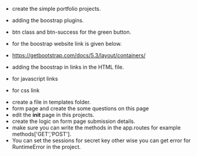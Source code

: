 - create the simple portfolio projects.
- adding the boostrap plugins.
- btn class and btn-success for the green button.
- for the boostrap website link is given below.
- https://getbootstrap.com/docs/5.3/layout/containers/

- adding the boostrap in links in the HTML file.
- for javascript links 
  <script src="https://cdn.jsdelivr.net/npm/bootstrap@5.3.7/dist/js/bootstrap.bundle.min.js"
        integrity="sha384-ndDqU0Gzau9qJ1lfW4pNLlhNTkCfHzAVBReH9diLvGRem5+R9g2FzA8ZGN954O5Q"
        crossorigin="anonymous"></script>

- for css link
<link href="https://cdn.jsdelivr.net/npm/bootstrap@5.3.7/dist/css/bootstrap.min.css" rel="stylesheet"
        integrity="sha384-LN+7fdVzj6u52u30Kp6M/trliBMCMKTyK833zpbD+pXdCLuTusPj697FH4R/5mcr" crossorigin="anonymous">

- create a file in templates folder.
- form page and create the some questions on this page
- edit the __init__ page in this projects.
- create the logic on form page submission details. 
- make sure you can write the methods in the app.routes for example methods['GET','POST'].
- You can set the sessions for secret key other wise you can get error for RuntimeError in the project. 
